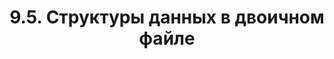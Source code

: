 ---
title: '9.5. Структуры данных в двоичном файле'
metaTitle: '9.5. Структуры данных в двоичном файле'
metaDescription: '9.5. Структуры данных в двоичном файле'
---
